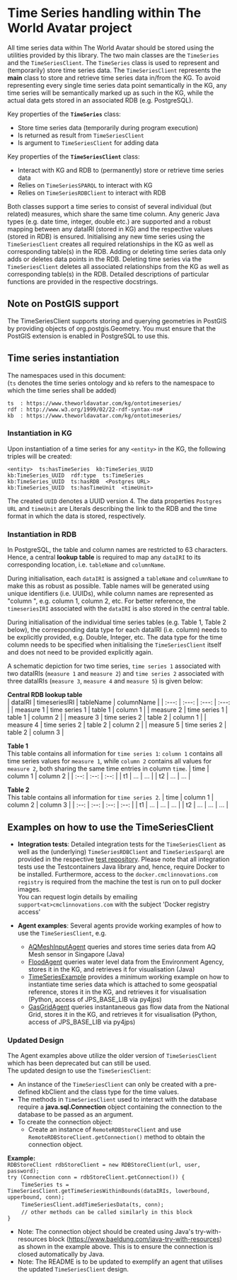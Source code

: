 # Time Series handling within The World Avatar project

All time series data within The World Avatar should be stored using the utilities provided by this library. The two main classes are the `TimeSeries` and the `TimeSeriesClient`. The `TimeSeries` class is used to represent and (temporarily) store time series data. The `TimeSeriesClient` represents the **main** class to store and retrieve time series data in/from the KG. To avoid representing every single time series data point semantically in the KG, any time series will be semantically marked up as such in the KG, while the actual data gets stored in an associated RDB (e.g. PostgreSQL).

Key properties of the **`TimeSeries`** class:
* Store time series data (temporarily during program execution)
* Is returned as result from `TimeSeriesClient`
* Is argument to `TimeSeriesClient` for adding data

Key properties of the **`TimeSeriesClient`** class:
* Interact with KG and RDB to (permanently) store or retrieve time series data
* Relies on `TimeSeriesSPARQL` to interact with KG
* Relies on `TimeSeriesRDBClient` to interact with RDB

Both classes support a time series to consist of several individual (but related) measures, which share the same time column. Any generic Java types (e.g. date time, integer, double etc.) are supported and a robust mapping between any dataIRI (stored in KG) and the respective values (stored in RDB) is ensured. 
Initialising any new time series using the `TimeSeriesClient` creates all required relationships in the KG as well as corresponding table(s) in the RDB. Adding or deleting time series data only adds or deletes data points in the RDB. Deleting time series via the `TimeSeriesClient` deletes all associated relationships from the KG as well as corresponding table(s) in the RDB. Detailed descriptions of particular functions are provided in the respective docstrings. 

## Note on PostGIS support
The TimeSeriesClient supports storing and querying geometries in PostGIS by providing objects of org.postgis.Geometry. You must ensure that the PostGIS extension is enabled in PostgreSQL to use this.

## Time series instantiation
The namespaces used in this document:  
(`ts` denotes the time series ontology and `kb` refers to the namespace to which the time series shall be added)
```
ts  : https://www.theworldavatar.com/kg/ontotimeseries/
rdf : http://www.w3.org/1999/02/22-rdf-syntax-ns#
kb  : https://www.theworldavatar.com/kg/ontotimeseries/
```

### Instantiation in KG ###
Upon instantiation of a time series for any `<entity>` in the KG, the following triples will be created:
```
<entity>  ts:hasTimeSeries  kb:TimeSeries_UUID
kb:TimeSeries_UUID  rdf:type  ts:TimeSeries
kb:TimeSeries_UUID  ts:hasRDB  <Postgres URL>
kb:TimeSeries_UUID  ts:hasTimeUnit  <timeUnit>
```
The created `UUID` denotes a UUID version 4. The data properties `Postgres URL` and `timeUnit` are Literals describing the link to the RDB and the time format in which the data is stored, respectively.

### Instantiation in RDB ###
In PostgreSQL, the table and column names are restricted to 63 characters. Hence, a central **lookup table** is required to map any `dataIRI` to its corresponding location, i.e. `tableName` and `columnName`.

During initialisation, each `dataIRI` is assigned a `tableName` and `columnName` to make this as robust as possible. Table names will be generated using unique identifiers (i.e. UUIDs), while column names are represented as "column <enumerator>", e.g. column 1, column 2, etc. For better reference, the `timeseriesIRI` associated with the `dataIRI` is also stored in the central table.

During initialisation of the individual time series tables (e.g. Table 1, Table 2 below), the corresponding data type for each dataIRI (i.e. column) needs to be explicitly provided, e.g. Double, Integer, etc. The data type for the time column needs to be specified when initialising the `TimeSeriesClient` itself and does not need to be provided explicitly again.

A schematic depiction for two time series, `time series 1` associated with two dataIRIs (`measure 1` and `measure 2`) and `time series 2` associated with three dataIRIs (`measure 3`, `measure 4` and `measure 5`) is given below: 

**Central RDB lookup table**  
| dataIRI | timeseriesIRI | tableName | columnName |
| :---: | :---: | :---: | :---: |
| measure 1 | time series 1 | table 1 | column 1 |
| measure 2 | time series 1 | table 1 | column 2 |
| measure 3 | time series 2 | table 2 | column 1 |
| measure 4 | time series 2 | table 2 | column 2 |
| measure 5 | time series 2 | table 2 | column 3 |

**Table 1**  
This table contains all information for `time series 1`: `column 1` contains all time series values for `measure 1`, while `column 2` contains all values for `measure 2`, both sharing the same time entries in column `time`.
| time | column 1 | column 2 |
| :--: | :--: | :--: |
| t1 | ... | ... |
| t2 | ... | ... |

**Table 2**  
This table contains all information for `time series 2`.
| time | column 1 | column 2 | column 3 |
| :--: | :--: | :--: | :--: |
| t1 | ... | ... | ... |
| t2 | ... | ... | ... |

## Examples on how to use the TimeSeriesClient ##
- **Integration tests**:
Detailed integration tests for the `TimeSeriesClient` as well as the (underlying) `TimeSeriesRDBClient` and `TimeSeriesSparql` are provided in the respective [test repository]. Please note that all integration tests use the Testcontainers Java library and, hence, require Docker to be installed. Furthermore, access to the `docker.cmclinnovations.com registry` is required from the machine the test is run on to pull docker images.  
You can request login details by emailing `support<at>cmclinnovations.com` with the subject 'Docker registry access'
   
- **Agent examples**:
   Several agents provide working examples of how to use the `TimeSeriesClient`, e.g.  
   * [AQMeshInputAgent] queries and stores time series data from AQ Mesh sensor in Singapore (Java)
   * [FloodAgent] queries water level data from the Environment Agency, stores it in the KG, and retrieves it for visualisation (Java)
   * [TimeSeriesExample] provides a minimum working example on how to instantiate time series data which is attached to some geospatial reference, stores it in the KG, and retrieves it for visualisation (Python, access of JPS_BASE_LIB via py4jps)
   * [GasGridAgent] queries instantaneous gas flow data from the National Grid, stores it in the KG, and retrieves it for visualisation (Python, access of JPS_BASE_LIB via py4jps)

### Updated Design ##
The Agent examples above utilize the older version of `TimeSeriesClient` which has been deprecated but can still be used.<br> 
The updated design to use the `TimeSeriesClient`: <br>
- An instance of the `TimeSeriesClient` can only be created with a pre-defined kbClient and the class type for the time values. 
- The methods in `TimeSeriesClient` used to interact with the database require a **java.sql.Connection** object containing the connection to the database to be passed as an argument. 
- To create the connection object: 
  - Create an instance of `RemoteRDBStoreClient` and use `RemoteRDBStoreClient.getConnection()` method to obtain the connection object.

**Example:**<br>
`RDBStoreClient rdbStoreClient = new RDBStoreClient(url, user, password);`<br>
`try (Connection conn = rdbStoreClient.getConnection()) {`<br>
&nbsp;&nbsp;&nbsp;&nbsp;&nbsp;&nbsp;&nbsp;&nbsp;`TimeSeries ts = TimeSeriesClient.getTimeSeriesWithinBounds(dataIRIs, lowerbound, upperbound, conn);`<br>
&nbsp;&nbsp;&nbsp;&nbsp;&nbsp;&nbsp;&nbsp;&nbsp;`TimeSeriesClient.addTimeSeriesData(ts, conn);`<br>
&nbsp;&nbsp;&nbsp;&nbsp;&nbsp;&nbsp;&nbsp;&nbsp;`// other methods can be called similarly in this block`<br>
`}`
* Note: The connection object should be created using Java's try-with-resources block (https://www.baeldung.com/java-try-with-resources) as shown in the example above. This is to ensure the connection is closed automatically by Java.
* Note: The README is to be updated to exemplify an agent that utilises the updated `TimeSeriesClient` design. 

[//]: # (These are reference links used in the body)

   [test repository]: <https://github.com/cambridge-cares/TheWorldAvatar/tree/main/JPS_BASE_LIB/src/test/java/uk/ac/cam/cares/jps/base/timeseries>
   [AQMeshInputAgent]: <https://github.com/cambridge-cares/TheWorldAvatar/tree/main/Agents/AQMeshInputAgent>
   [FloodAgent]: <https://github.com/cambridge-cares/TheWorldAvatar/tree/main/Agents/FloodAgent>
   [GasGridAgent]: <https://github.com/cambridge-cares/TheWorldAvatar/tree/1161-dev-gas-grid-input-agent/Agents/GasGridAgent/>
   [TimeSeriesExample]: <https://github.com/cambridge-cares/TheWorldAvatar/tree/main/Agents/TimeSeriesExample>
